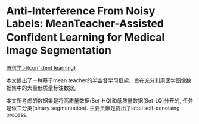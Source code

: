 # Anti-Interference From Noisy Labels: MeanTeacher-Assisted Conﬁdent Learning for Medical Image Segmentation
[置信学习(confident learning)](https://zhuanlan.zhihu.com/p/394985481)

本文提出了一种基于mean teacher的半监督学习框架，旨在充分利用医学图像数据集中的大量低质量标注数据。

本文所考虑的数据集是将高质量数据(Set-HQ)和低质量数据(Set-LQ)分开的, 任务是做二分类(binary segmentation). 主要贡献是提出了label self-denoising process.